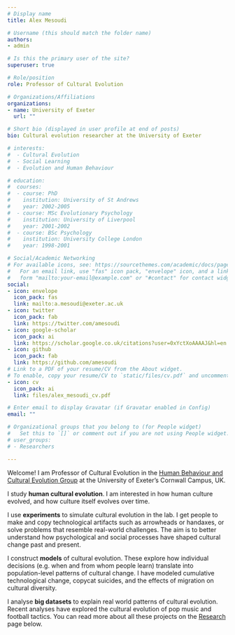 ```yaml
---
# Display name
title: Alex Mesoudi

# Username (this should match the folder name)
authors:
- admin

# Is this the primary user of the site?
superuser: true

# Role/position
role: Professor of Cultural Evolution

# Organizations/Affiliations
organizations:
- name: University of Exeter
  url: ""

# Short bio (displayed in user profile at end of posts)
bio: Cultural evolution researcher at the University of Exeter

# interests:
#  - Cultural Evolution
#  - Social Learning
#  - Evolution and Human Behaviour

# education:
#  courses:
#  - course: PhD
#    institution: University of St Andrews
#    year: 2002-2005
#  - course: MSc Evolutionary Psychology
#    institution: University of Liverpool
#    year: 2001-2002
#  - course: BSc Psychology
#    institution: University College London
#    year: 1998-2001

# Social/Academic Networking
# For available icons, see: https://sourcethemes.com/academic/docs/page-builder/#icons
#   For an email link, use "fas" icon pack, "envelope" icon, and a link in the
#   form "mailto:your-email@example.com" or "#contact" for contact widget.
social:
- icon: envelope
  icon_pack: fas
  link: mailto:a.mesoudi@exeter.ac.uk
- icon: twitter
  icon_pack: fab
  link: https://twitter.com/amesoudi
- icon: google-scholar
  icon_pack: ai
  link: https://scholar.google.co.uk/citations?user=0xYctXoAAAAJ&hl=en
- icon: github
  icon_pack: fab
  link: https://github.com/amesoudi
# Link to a PDF of your resume/CV from the About widget.
# To enable, copy your resume/CV to `static/files/cv.pdf` and uncomment the lines below.
- icon: cv
  icon_pack: ai
  link: files/alex_mesoudi_cv.pdf

# Enter email to display Gravatar (if Gravatar enabled in Config)
email: ""

# Organizational groups that you belong to (for People widget)
#   Set this to `[]` or comment out if you are not using People widget.
# user_groups:
# - Researchers

---
```


Welcome! I am Professor of Cultural Evolution in the [Human Behaviour and Cultural Evolution Group](https://hubceg.jimdofree.com/) at the University of Exeter’s Cornwall Campus, UK.

I study **human cultural evolution**. I am interested in how human culture evolved, and how culture itself evolves over time.

I use **experiments** to simulate cultural evolution in the lab. I get people to make and copy technological artifacts such as arrowheads or handaxes, or solve problems that resemble real-world challenges. The aim is to better understand how psychological and social processes have shaped cultural change past and present.

I construct **models** of cultural evolution. These explore how individual decisions (e.g. when and from whom people learn) translate into population-level patterns of cultural change. I have modeled cumulative technological change, copycat suicides, and the effects of migration on cultural diversity.

I analyse **big datasets** to explain real world patterns of cultural evolution. Recent analyses have explored the cultural evolution of pop music and football tactics. You can read more about all these projects on the [Research](#research) page below.
